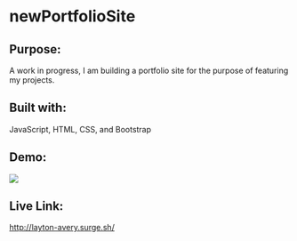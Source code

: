 # newPortfolioSite

## Purpose: 
A work in progress, I am building a portfolio site for the purpose of featuring my projects.

## Built with: 
JavaScript, HTML, CSS, and Bootstrap

## Demo:
![](img/portfolioGIF.gif)

## Live Link:
http://layton-avery.surge.sh/
